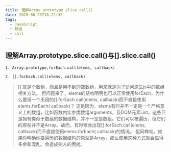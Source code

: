 ```yaml
---
title: 理解Array.prototype.slice.call()
date: 2020-08-23T16:22:32
tags:
  - JavaScript
  - 数组
  - call
---
```


## 理解Array.prototype.slice.call()与[].slice.call()

`1. Array.prototype.forEach.call(elems, callback)`

`2. [].forEach.call(elems, callback)`

> [] 就是个数组，而且是用不到的空数组，用来就是为了访问原生js中的数组相关方法。
但问题来了，elems的结构明明也可以正常使用forEach，为什么要用一个无用的[].forEach.call(elems, callback)而不直接使用elems.forEach( callback)？
这是因为，elems有时并不一定是一个严格意义上的数组，比如函数内实参类数组arguments，及DOM元素List，这些只是拥有类似于数组的数据结构，并不一定是数组。它们可以被遍历，但它们的原型并不是Array。故而，有时候会出现[].forEach.call(elems, callback)而不直接使用elems.forEach( callback)的情况。
但同样地，如果你明确你要遍历的数据结构的原型是Array，那么使用这种方式就会显得多余和混乱。会造成别人的困扰。


